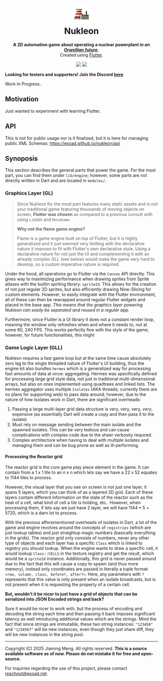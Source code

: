 <h1 align="center">
<img src="./Artwork/icon.png" width=64/><br/>Nukleon
</h1>
<p align="center">
<strong>A 2D automation game about operating a nuclear powerplant <em>in an <a href="https://en.wikipedia.org/wiki/Nineteen_Eighty-Four">Orwellian future</a>.</em></strong>
<br/>
Created using <a href="https://flutter/">Flutter</a>.
</p>

<p align="center">
<a href="https://github.com/exoad/nukleon/actions/workflows/test.yml"><img src="https://img.shields.io/github/actions/workflow/status/exoad/nukleon/test.yml?style=plastic&label=auto%20tests"/></a> <a href="https://github.com/exoad/nukleon/actions/workflows/api_static.yml"><img src="https://img.shields.io/github/actions/workflow/status/exoad/nukleon/web_static.yml?style=plastic&label=web%20reference%20build"/></a>
</p>

**Looking for testers and supporters! Join the Discord [here](https://discord.gg/PbJQRT9zQ8)**

Work In Progress..

## Motivation

Just wanted to experiment with learning Flutter.

## API

This is not for public usage nor is it finalized, but it is here for managing public XML Schemas: https://exoad.github.io/nukleon/api

## Synoposis

This section describes the general parts that power the game. For the most part, you can find them under `lib/engine`; however, some parts are not directly written in Dart and are located in `modules/`.

### Graphics Layer (GL)

> Since Nukleon for the most part features many static assets and is not your traditional game featuring thousands of moving objects on screen, **Flutter was chosen** as compared to a previous consult with using `LibGDX` and `MonoGame`.
>
> **Why not the flame game engine?**
>
> Flame is a game engine built on top of Flutter, but it is highly generalized and it just seemed very limiting with the declarative nature it imposes to fit with Flutter's own declarative style. Using a declarative nature for not just the
> UI and complementing it with an already complex GLL (see below) would make the game very hard to develop, so a custom imperative nature is required.

Under the hood, all operations go to Flutter via the `Canvas` API directly. This gives way to maximizing performance when drawing sprites from Sprite atlases with the builtin spriting library: `sprite2d`. This allows for the creation of not just regular
2D sprites, but also efficiently drawing Nine-Slicing for custom elements. However, to easily integrate with the Flutter environment, all of these can then be rewrapped around regular Flutter widgets and placed in the base app. *This means that the graphics layer
powering Nukleon can easily be separated and reused in a regular app.*

Furthermore, since Flutter is a UI library it does not a constant render loop, meaning the window only refreshes when and where it needs to, not at some 60, 240 FPS. This works perfectly fine with the style of the game; however, for future functionalities, this might 


### Game Logic Layer (GLL)

Nukleon requires a fast game loop but at the same time cause absolutely zero lag to the single threaded nature of Flutter's UI building, thus the engine kit also bundles `hermes` which is a generalized way for processing fast amounts of data at once: aggregating. 
Hermes was specifically defined for processing large grid style data, not just in traditional multi-dimensional arrays, but also on ones implemented using quadtrees and linked lists. The hermes aggregator uses multiple `Isolates` (AKA threads; currently there are no plans
for supporting web) to pass data around; however, due to the nature of how Isolates work in Dart, there are significant overheads:

1. Passing a large multi-layer grid data structure is very, very, very, *very*, expensive (as essentially Dart will create a copy and then pass it to the isolate)
2. Must rely on message sending between the main isolate and the spawned isolates. This can be very tedious and can cause complications with complex code due to the sheer verbosity required.
3. Complex architecture when having to deal with multiple isolates and managing them and can be bug prone as well as ill-performing.

#### Processing the Reactor grid

The reactor grid is the core game play piece element in the game. It can contain from a $1$ x $1$ tile to an $n$ x $n$ which lets say we have a $22$ x $52$ equates to $1144$ tiles to process. 

However, the visual layer that you see on screen is not just one layer, it spans 5 layers, which you can think of as a layered 2D grid. Each of these layers contain different information on the state of the reactor such as the heat of a cell, what kind of cell a tile is holding, etc.. However,
when processing them, if lets say we just have $2$ layer, we will have $1144*5=5720$, which is a darn lot to process.

With the previous afforementioned overheads of isolates in Dart, a lot of the game and engine revolves around the concepts of `registries` (which are just lookup tables) and just straightup magic numbers (basically everything in the grids). The reactor grid only consists of numbers, never any other type of objects and each layer has a specific `Class` which is linked to registry you should lookup. When the engine wants to draw a specific cell, it would lookup `Class::CELLS` in the texture registry and get the result, which would be a `sprite2d` instance. Additionally, this grid is never passed around due to the fact that this will cause a copy to spawn (and thus more memory), instead only coordinates are passed in literally a tuple format: `<row, column, class, before?, after?>`. Here, any parameters with `?` represents that this value is only present when an isolate broadcasts, but is not present when it is requesting the property of a certain cell.

**But, wouldn't it be nicer to just have a grid of objects that can be serialized into JSON Encoded strings and back?**

Sure it would be nicer to work with, but the process of encoding and decoding the string each time and then passing it back imposes significant latency as well introducing additional values which are the strings. Mind the fact that since strings are immutable, these two string instances:
`"123456"` and `"1234567"` will be new instances, even though they just share diff, they will be new instances in the string pool.

---

Copyright (C) 2025 Jiaming Meng. All rights reserved. **This is a source available software as of now. Please do not mistake it for free and open-source.**

For inquiries regarding the use of this project, please contact [reachout@exoad.net](mailto://reachout@exoad.net).
